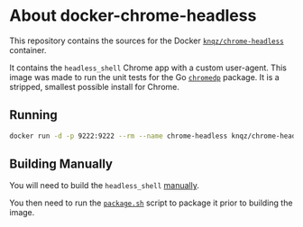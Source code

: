 # About docker-chrome-headless

This repository contains the sources for the Docker
[`knqz/chrome-headless`](https://hub.docker.com/r/knqz/chrome-headless/) container.

It contains the `headless_shell` Chrome app with a custom user-agent. This
image was made to run the unit tests for the Go [`chromedp`](https://github.com/knq/chromedp)
package. It is a stripped, smallest possible install for Chrome.

## Running

```sh
docker run -d -p 9222:9222 --rm --name chrome-headless knqz/chrome-headless
```

## Building Manually

You will need to build the `headless_shell` [manually](https://chromium.googlesource.com/chromium/src/+/lkgr/headless/README.md).

You then need to run the [`package.sh`](package.sh) script to package it prior
to building the image.
